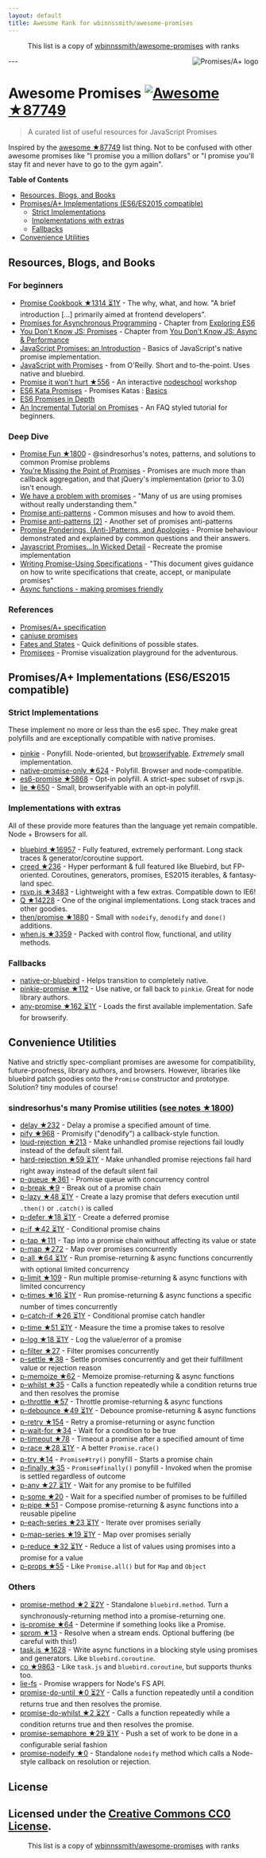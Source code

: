 ```yaml
---
layout: default
title: Awesome Rank for wbinnssmith/awesome-promises
---
```


<p align="center">
	This list is a copy of <a href="https://github.com/wbinnssmith/awesome-promises">wbinnssmith/awesome-promises</a> with ranks
</p>
---
<a href="https://promisesaplus.com/">
    <img src="https://promisesaplus.com/assets/logo-small.png" alt="Promises/A+ logo" align="right" />
</a>

# Awesome Promises [![Awesome](https://cdn.rawgit.com/sindresorhus/awesome/d7305f38d29fed78fa85652e3a63e154dd8e8829/media/badge.svg) ★87749](https://github.com/sindresorhus/awesome)

> A curated list of useful resources for JavaScript Promises

Inspired by the [awesome ★87749](https://github.com/sindresorhus/awesome) list thing. Not to be confused with other awesome promises like "I promise you a million dollars" or "I promise you'll stay fit and never have to go to the gym again".

**Table of Contents**

- [Resources, Blogs, and Books](#resources-blogs-and-books)
- [Promises/A+ Implementations (ES6/ES2015 compatible)](#promisesa-implementations-es6es2015-compatible)
  - [Strict Implementations](#strict-implementations)
  - [Implementations with extras](#implementations-with-extras)
  - [Fallbacks](#fallbacks)
- [Convenience Utilities](#convenience-utilities)

## Resources, Blogs, and Books

### For beginners
* [Promise Cookbook ★1314 ⏳1Y](https://github.com/mattdesl/promise-cookbook) - The why, what, and how. "A brief introduction [...] primarily aimed at frontend developers".
* [Promises for Asynchronous Programming](http://exploringjs.com/es6/ch_promises.html) - Chapter from [Exploring ES6](http://exploringjs.com/)
* [You Don't Know JS: Promises](https://github.com/getify/You-Dont-Know-JS/blob/master/async%20&%20performance/ch3.md) - Chapter from [You Don't Know JS: Async & Performance](https://github.com/getify/You-Dont-Know-JS/tree/master/async%20%26%20performance)
* [JavaScript Promises: an Introduction](https://developers.google.com/web/fundamentals/getting-started/primers/promises) - Basics of JavaScript's native promise implementation.
* [JavaScript with Promises](http://shop.oreilly.com/product/0636920032151.do) - from O'Reilly. Short and to-the-point. Uses native and bluebird.
* [Promise it won't hurt ★556](https://github.com/stevekane/promise-it-wont-hurt) - An interactive [nodeschool](https://nodeschool.io/) workshop
* [ES6 Kata Promises](http://es6katas.org/) - Promises Katas : [Basics](http://tddbin.com/#?kata=es6/language/promise/basics)
* [ES6 Promises in Depth](https://ponyfoo.com/articles/es6-promises-in-depth)
* [An Incremental Tutorial on Promises](http://www.sohamkamani.com/blog/2016/08/28/incremenal-tutorial-to-promises/) - An FAQ styled tutorial for beginners.

### Deep Dive
* [Promise Fun ★1800](https://github.com/sindresorhus/promise-fun) - @sindresorhus's notes, patterns, and solutions to common Promise problems
* [You're Missing the Point of Promises](https://blog.domenic.me/youre-missing-the-point-of-promises/) - Promises are much more than callback aggregation, and that jQuery's implementation (prior to 3.0) isn't enough.
* [We have a problem with promises](https://pouchdb.com/2015/05/18/we-have-a-problem-with-promises.html) - "Many of us are using promises without really understanding them."
* [Promise anti-patterns](https://github.com/petkaantonov/bluebird/wiki/Promise-anti-patterns) - Common misuses and how to avoid them.
* [Promise anti-patterns (2)](http://taoofcode.net/promise-anti-patterns/) - Another set of promises anti-patterns
* [Promise Ponderings, (Anti-)Patterns, and Apologies](https://sdgluck.github.io/2015/08/24/promise-ponderings-patterns-apologies/) - Promise behaviour demonstrated and explained by common questions and their answers.
* [Javascript Promises...In Wicked Detail](http://www.mattgreer.org/articles/promises-in-wicked-detail/) - Recreate the promise implementation
* [Writing Promise-Using Specifications](https://www.w3.org/2001/tag/doc/promises-guide) - "This document gives guidance on how to write specifications that create, accept, or manipulate promises"
* [Async functions - making promises friendly](https://developers.google.com/web/fundamentals/getting-started/primers/async-functions)

### References
* [Promises/A+ specification](https://promisesaplus.com/)
* [caniuse promises](http://caniuse.com/#feat=promises)
* [Fates and States](https://github.com/domenic/promises-unwrapping/blob/master/docs/states-and-fates.md) - Quick definitions of possible states.
* [Promisees](https://bevacqua.github.io/promisees/) - Promise visualization playground for the adventurous.

## Promises/A+ Implementations (ES6/ES2015 compatible)

### Strict Implementations
These implement no more or less than the es6 spec. They make great polyfills and are exceptionally compatible with native promises.

* [pinkie](https://github.com/floatdrop/pinkie) - Ponyfill. Node-oriented, but [browserifyable](https://github.com/substack/node-browserify). *Extremely* small implementation.
* [native-promise-only ★624](https://github.com/getify/native-promise-only) - Polyfill. Browser and node-compatible.
* [es6-promise ★5868](https://github.com/stefanpenner/es6-promise) - Opt-in polyfill. A strict-spec subset of rsvp.js.
* [lie ★650](https://github.com/calvinmetcalf/lie) - Small, browserifyable with an opt-in polyfill.

### Implementations with extras
All of these provide more features than the language yet remain compatible. Node + Browsers for all.

* [bluebird ★16957](https://github.com/petkaantonov/bluebird) - Fully featured, extremely performant. Long stack traces & generator/coroutine support.
* [creed ★236](https://github.com/briancavalier/creed) - Hyper performant & full featured like Bluebird, but FP-oriented. Coroutines, generators, promises, ES2015 iterables, & fantasy-land spec.
* [rsvp.js ★3483](https://github.com/tildeio/rsvp.js) - Lightweight with a few extras. Compatible down to IE6!
* [Q ★14228](https://github.com/kriskowal/q) - One of the original implementations. Long stack traces and other goodies.
* [then/promise ★1880](https://github.com/then/promise) - Small with `nodeify`, `denodify` and `done()` additions.
* [when.js ★3359](https://github.com/cujojs/when) - Packed with control flow, functional, and utility methods.


### Fallbacks
* [native-or-bluebird](https://www.npmjs.com/package/native-or-bluebird) - Helps transition to completely native.
* [pinkie-promise ★112](https://github.com/floatdrop/pinkie-promise) - Use native, or fall back to `pinkie`. Great for node library authors.
* [any-promise ★162 ⏳1Y](https://github.com/kevinbeaty/any-promise) - Loads the first available implementation. Safe for browserify.

## Convenience Utilities
Native and strictly spec-compliant promises are awesome for compatibility, future-proofness, library authors, and browsers. However, libraries like bluebird patch goodies onto the `Promise` constructor and prototype. Solution? tiny modules of course!

### sindresorhus's many Promise utilities ([see notes ★1800](https://github.com/sindresorhus/promise-fun))
* [delay ★232](https://github.com/sindresorhus/delay) - Delay a promise a specified amount of time.
* [pify ★968](https://github.com/sindresorhus/pify) - Promisify ("denodify") a callback-style function.
* [loud-rejection ★213](https://github.com/sindresorhus/loud-rejection) - Make unhandled promise rejections fail loudly instead of the default silent fail.
* [hard-rejection ★59 ⏳1Y](https://github.com/sindresorhus/hard-rejection) - Make unhandled promise rejections fail hard right away instead of the default silent fail
* [p-queue ★361](https://github.com/sindresorhus/p-queue) - Promise queue with concurrency control
* [p-break ★9](https://github.com/sindresorhus/p-break) - Break out of a promise chain
* [p-lazy ★48 ⏳1Y](https://github.com/sindresorhus/p-lazy) - Create a lazy promise that defers execution until `.then()` or `.catch()` is called
* [p-defer ★18 ⏳1Y](https://github.com/sindresorhus/p-defer) - Create a deferred promise
* [p-if ★42 ⏳1Y](https://github.com/sindresorhus/p-if) - Conditional promise chains
* [p-tap ★111](https://github.com/sindresorhus/p-tap) - Tap into a promise chain without affecting its value or state
* [p-map ★272](https://github.com/sindresorhus/p-map) - Map over promises concurrently
* [p-all ★64 ⏳1Y](https://github.com/sindresorhus/p-all) - Run promise-returning & async functions concurrently with optional limited concurrency
* [p-limit ★109](https://github.com/sindresorhus/p-limit) - Run multiple promise-returning & async functions with limited concurrency
* [p-times ★16 ⏳1Y](https://github.com/sindresorhus/p-times) - Run promise-returning & async functions a specific number of times concurrently
* [p-catch-if ★26 ⏳1Y](https://github.com/sindresorhus/p-catch-if) - Conditional promise catch handler
* [p-time ★51 ⏳1Y](https://github.com/sindresorhus/p-time) - Measure the time a promise takes to resolve
* [p-log ★18 ⏳1Y](https://github.com/sindresorhus/p-log) - Log the value/error of a promise
* [p-filter ★27](https://github.com/sindresorhus/p-filter) - Filter promises concurrently
* [p-settle ★38](https://github.com/sindresorhus/p-settle) - Settle promises concurrently and get their fulfillment value or rejection reason
* [p-memoize ★62](https://github.com/sindresorhus/p-memoize) - Memoize promise-returning & async functions
* [p-whilst ★35](https://github.com/sindresorhus/p-whilst) - Calls a function repeatedly while a condition returns true and then resolves the promise
* [p-throttle ★57](https://github.com/sindresorhus/p-throttle) - Throttle promise-returning & async functions
* [p-debounce ★49 ⏳1Y](https://github.com/sindresorhus/p-debounce) - Debounce promise-returning & async functions
* [p-retry ★154](https://github.com/sindresorhus/p-retry) - Retry a promise-returning or async function
* [p-wait-for ★34](https://github.com/sindresorhus/p-wait-for) - Wait for a condition to be true
* [p-timeout ★78](https://github.com/sindresorhus/p-timeout) - Timeout a promise after a specified amount of time
* [p-race ★28 ⏳1Y](https://github.com/sindresorhus/p-race) - A better `Promise.race()`
* [p-try ★14](https://github.com/sindresorhus/p-try) - `Promise#try()` ponyfill - Starts a promise chain
* [p-finally ★35](https://github.com/sindresorhus/p-finally) - `Promise#finally()` ponyfill - Invoked when the promise is settled regardless of outcome
* [p-any ★27 ⏳1Y](https://github.com/sindresorhus/p-any) - Wait for any promise to be fulfilled
* [p-some ★20](https://github.com/sindresorhus/p-some) - Wait for a specified number of promises to be fulfilled
* [p-pipe ★51](https://github.com/sindresorhus/p-pipe) - Compose promise-returning & async functions into a reusable pipeline
* [p-each-series ★23 ⏳1Y](https://github.com/sindresorhus/p-each-series) - Iterate over promises serially
* [p-map-series ★19 ⏳1Y](https://github.com/sindresorhus/p-map-series) - Map over promises serially
* [p-reduce ★32 ⏳1Y](https://github.com/sindresorhus/p-reduce) - Reduce a list of values using promises into a promise for a value
* [p-props ★55](https://github.com/sindresorhus/p-props) - Like `Promise.all()` but for `Map` and `Object`

### Others
* [promise-method ★2 ⏳2Y](https://github.com/wbinnssmith/promise-method) - Standalone `bluebird.method`. Turn a synchronously-returning method into a promise-returning one.
* [is-promise ★64](https://github.com/then/is-promise) - Determine if something looks like a Promise.
* [sprom ★13](https://github.com/then/sprom) - Resolve when a stream ends. Optional buffering (be careful with this!)
* [task.js ★1628](https://github.com/mozilla/task.js) - Write async functions in a blocking style using promises and generators. Like `bluebird.coroutine`.
* [co ★9863](https://github.com/tj/co) - Like `task.js` and `bluebird.coroutine`, but supports thunks too.
* [lie-fs](https://www.npmjs.com/package/lie-fs) - Promise wrappers for Node's FS API.
* [promise-do-until ★0 ⏳2Y](https://github.com/busterc/promise-do-until) - Calls a function repeatedly until a condition returns true and then resolves the promise.
* [promise-do-whilst ★2 ⏳2Y](https://github.com/busterc/promise-do-whilst) - Calls a function repeatedly while a condition returns true and then resolves the promise.
* [promise-semaphore ★29 ⏳1Y](https://github.com/samccone/promise-semaphore) - Push a set of work to be done in a configurable serial fashion
* [promise-nodeify ★0](https://github.com/kevinoid/promise-nodeify) - Standalone `nodeify` method which calls a Node-style callback on resolution or rejection.

## License
Licensed under the [Creative Commons CC0 License](https://creativecommons.org/publicdomain/zero/1.0/).
---
<p align="center">
	This list is a copy of <a href="https://github.com/wbinnssmith/awesome-promises">wbinnssmith/awesome-promises</a> with ranks
</p>
